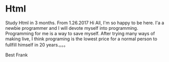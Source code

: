 # Html
Study Html in 3 months. From 1.26.2017
Hi All,
I'm so happy to be here. I'a a newbie programmer and I will devote myself into programming. Programming for me is a way to save myself. After trying many ways of making live, I think programing is the lowest price for a normal person to fullfill himself in 20 years.。。。

Best
Frank
